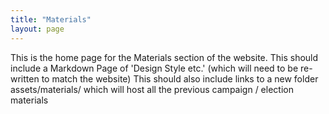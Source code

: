 ```yaml
---
title: "Materials"
layout: page
---
```



This is the home page for the Materials section of the website.
This should include a Markdown Page of 'Design Style etc.' (which will need to be re-written to match the website)
This should also include links to a new folder assets/materials/ which will host all the previous campaign / election materials